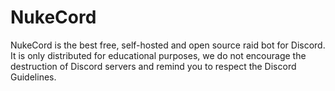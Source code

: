 # NukeCord
NukeCord is the best free, self-hosted and open source raid bot for Discord.
It is only distributed for educational purposes, we do not encourage the destruction of Discord servers and remind you to respect the Discord Guidelines.
